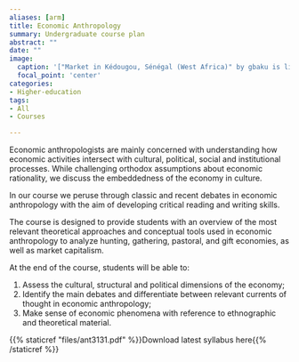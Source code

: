 ```yaml
---
aliases: [arm]
title: Economic Anthropology
summary: Undergraduate course plan
abstract: ""
date: ""
image:
  caption: '["Market in Kédougou, Sénégal (West Africa)" by gbaku is licensed under CC BY-SA 2.0](https://search.creativecommons.org/photos/1dc9c540-00b1-4642-baaa-b9fafe583b96)'
  focal_point: 'center'
categories:
- Higher-education
tags:
- All
- Courses

---
```


Economic anthropologists are mainly concerned with understanding how economic activities intersect with cultural, political, social and institutional processes. While challenging orthodox assumptions about economic rationality, we discuss the embeddedness of the economy in culture. 

In our course we peruse through classic and recent debates in economic anthropology with the aim of developing critical reading and writing skills. 

The course is designed to provide students with an overview of the most relevant theoretical approaches and conceptual tools used in economic anthropology to analyze hunting, gathering, pastoral, and gift economies, as well as market capitalism.

At the end of the course, students will be able to:

1) Assess the cultural, structural and political dimensions of the economy;
2) Identify the main debates and differentiate between relevant currents of thought in economic anthropology;
3) Make sense of economic phenomena with reference to ethnographic and theoretical material. 


{{% staticref "files/ant3131.pdf" %}}Download latest syllabus here{{% /staticref %}}
